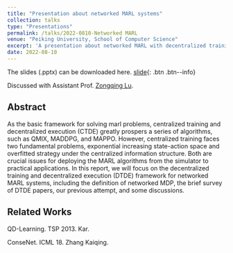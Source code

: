 ```yaml
---
title: "Presentation about networked MARL systems"
collection: talks
type: "Presentations"
permalink: /talks/2022-0810-Networked MARL
venue: "Peiking University, School of Computer Science"
excerpt: 'A presentation about networked MARL with decentralized training and decentralized execution.'
date: 2022-08-10
---
```


The slides (.pptx) can be downloaded here. [slide](/files/talks/2022-0810-Networked_MARL.pdf){: .btn .btn--info}

Discussed with Assistant Prof. [Zongqing Lu](https://z0ngqing.github.io).

## Abstract

As the basic framework for solving marl problems, centralized training and decentralized execution (CTDE) greatly prospers a series of algorithms, such as QMIX, MADDPG, and MAPPO. However, centralized training faces two fundamental problems, exponential increasing state-action space and overfitted strategy under the centralized information structure. Both are crucial issues for deploying the MARL algorithms from the simulator to practical applications. In this report, we will focus on the decentralized training and decentralized execution (DTDE) framework for networked MARL systems, including the definition of networked MDP, the brief survey of DTDE papers, our previous attempt, and some discussions.

## Related Works

QD-Learning. TSP 2013. Kar.

ConseNet. ICML 18. Zhang Kaiqing.





